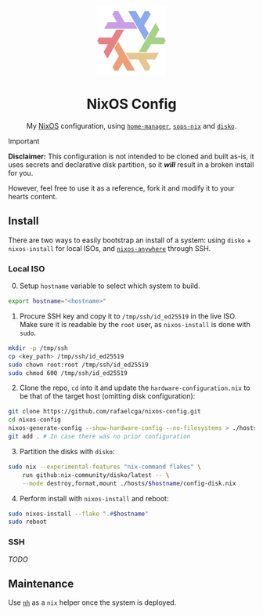 <div align="center">
<img alt="NixOS" src="resources/splash/nix-snowflake-rainbow-pastel.svg" width="140px"/>

# NixOS Config
My [NixOS](https://nixos.org/) configuration, using
[`home-manager`](https://github.com/nix-community/home-manager),
[`sops-nix`](https://github.com/Mic92/sops-nix) and
[`disko`](https://github.com/nix-community/disko).

</div>

> [!IMPORTANT]
> **Disclaimer:** This configuration is not intended to be cloned and built as-is,
> it uses secrets and declarative disk partition, so it **_will_** result in a broken
> install for you.
>
> However, feel free to use it as a reference, fork it and modify it to your hearts
> content.

## Install

There are two ways to easily bootstrap an install of a system: using `disko` +
`nixos-install` for local ISOs, and
[`nixos-anywhere`](https://github.com/nix-community/nixos-anywhere) through SSH.

### Local ISO

0. Setup `hostname` variable to select which system to build.
```bash
export hostname="<hostname>"
```

1. Procure SSH key and copy it to `/tmp/ssh/id_ed25519` in the live ISO. Make sure
it is readable by the `root` user, as `nixos-install` is done with `sudo`.
```bash
mkdir -p /tmp/ssh
cp <key_path> /tmp/ssh/id_ed25519
sudo chown root:root /tmp/ssh/id_ed25519
sudo chmod 600 /tmp/ssh/id_ed25519
```

2. Clone the repo, `cd` into it and update the `hardware-configuration.nix` to
be that of the target host (omitting disk configuration):
```bash
git clone https://github.com/rafaelcga/nixos-config.git
cd nixos-config
nixos-generate-config --show-hardware-config --no-filesystems > ./hosts/$hostname/hardware-configuration.nix
git add . # In case there was no prior configuration
```

3. Partition the disks with `disko`:
```bash
sudo nix --experimental-features "nix-command flakes" \
    run github:nix-community/disko/latest -- \
    --mode destroy,format,mount ./hosts/$hostname/config-disk.nix
```

4. Perform install with `nixos-install` and reboot:
```bash
sudo nixos-install --flake ".#$hostname"
sudo reboot
```

### SSH

_TODO_

## Maintenance

Use [`nh`](https://github.com/nix-community/nh) as a `nix` helper once the system is deployed.

